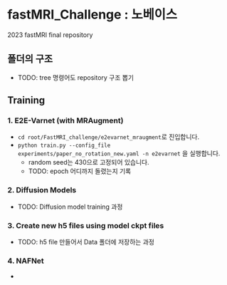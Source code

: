 # fastMRI_Challenge : 노베이스
2023 fastMRI final repository
## 폴더의 구조
* TODO: tree 명령어도 repository 구조 뽑기
## Training
### 1. E2E-Varnet (with MRAugment)
* ```cd root/FastMRI_challenge/e2evarnet_mraugment```로 진입합니다.
* ```python train.py --config_file experiments/paper_no_rotation_new.yaml -n e2evarnet```
  을 실행합니다.
  * random seed는 430으로 고정되어 있습니다.
  * TODO: epoch 어디까지 돌렸는지 기록
### 2. Diffusion Models
* TODO: Diffusion model training 과정
### 3. Create new h5 files using model ckpt files
* TODO: h5 file 만들어서 Data 폴더에 저장하는 과정
### 4. NAFNet
* 
